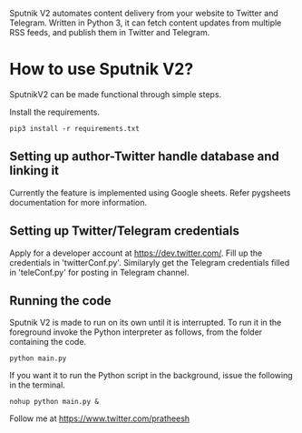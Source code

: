 Sputnik V2 automates content delivery from your website to Twitter and Telegram. Written in Python 3, it can fetch content updates from multiple RSS feeds, and publish them in Twitter and Telegram.

# How to use Sputnik V2?
SputnikV2 can be made functional through simple steps.

Install the requirements.

```
pip3 install -r requirements.txt
```

## Setting up author-Twitter handle database and linking it
Currently the feature is implemented using Google sheets. Refer pygsheets documentation for more information.

## Setting up Twitter/Telegram credentials
Apply for a developer account at https://dev.twitter.com/. Fill up the credentials in 'twitterConf.py'. Similaryly get the Telegram credentials filled in 'teleConf.py' for posting in Telegram channel.


## Running the code
Sputnik V2 is made to run on its own until it is interrupted. To run it in the foreground invoke the Python interpreter as follows, from the folder containing the code.

```
python main.py
```

If you want it to run the Python script in the background, issue the following in the terminal.

```
nohup python main.py &
```

Follow me at https://www.twitter.com/pratheesh